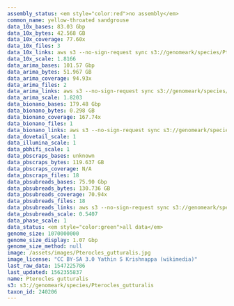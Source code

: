 ```yaml
---
assembly_status: <em style="color:red">no assembly</em>
common_name: yellow-throated sandgrouse
data_10x_bases: 83.03 Gbp
data_10x_bytes: 42.568 GB
data_10x_coverage: 77.60x
data_10x_files: 3
data_10x_links: aws s3 --no-sign-request sync s3://genomeark/species/Pterocles_gutturalis/bPteGut1/genomic_data/10x/ .<br>
data_10x_scale: 1.8166
data_arima_bases: 101.57 Gbp
data_arima_bytes: 51.967 GB
data_arima_coverage: 94.93x
data_arima_files: 2
data_arima_links: aws s3 --no-sign-request sync s3://genomeark/species/Pterocles_gutturalis/bPteGut1/genomic_data/arima/ .<br>
data_arima_scale: 1.8203
data_bionano_bases: 179.48 Gbp
data_bionano_bytes: 0.298 GB
data_bionano_coverage: 167.74x
data_bionano_files: 1
data_bionano_links: aws s3 --no-sign-request sync s3://genomeark/species/Pterocles_gutturalis/bPteGut1/genomic_data/bionano/ .<br>
data_dovetail_scale: 1
data_illumina_scale: 1
data_pbhifi_scale: 1
data_pbscraps_bases: unknown
data_pbscraps_bytes: 119.637 GB
data_pbscraps_coverage: N/A
data_pbscraps_files: 18
data_pbsubreads_bases: 75.90 Gbp
data_pbsubreads_bytes: 130.736 GB
data_pbsubreads_coverage: 70.94x
data_pbsubreads_files: 18
data_pbsubreads_links: aws s3 --no-sign-request sync s3://genomeark/species/Pterocles_gutturalis/bPteGut1/genomic_data/pacbio/ . --exclude "*scraps.bam* --exclude "*ccs.bam*"<br>
data_pbsubreads_scale: 0.5407
data_phase_scale: 1
data_status: <em style="color:green">all data</em>
genome_size: 1070000000
genome_size_display: 1.07 Gbp
genome_size_method: null
image: /assets/images/Pterocles_gutturalis.jpg
image_license: "CC BY-SA 3.0 Yathin S Krishnappa (wikimedia)"
last_raw_data: 1547225786
last_updated: 1562355837
name: Pterocles gutturalis
s3: s3://genomeark/species/Pterocles_gutturalis
taxon_id: 240206
---
```

